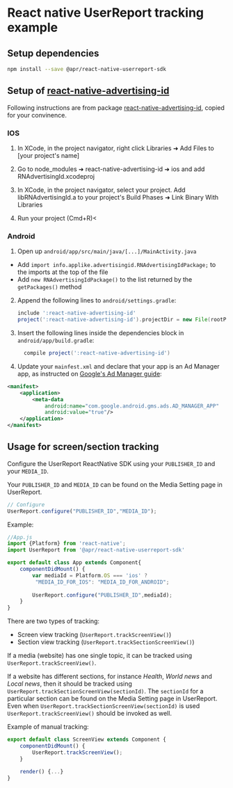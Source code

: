 # React native UserReport tracking example

## Setup dependencies

```bash
npm install --save @apr/react-native-userreport-sdk
```

<!-- * `react-native-device-info` is used to get device information:

```bash
npm install --save react-native-device-info
```

* `react-native-advertising-id` is used to retrieve AAID and IDFA

```bash
npm install --save react-native-advertising-id
``` -->

## Setup of [react-native-advertising-id](https://www.npmjs.com/package/react-native-advertising-id)

Following instructions are from package [react-native-advertising-id](https://www.npmjs.com/package/react-native-advertising-id), copied for your convinence. 

### IOS

1. In XCode, in the project navigator, right click Libraries ➜ Add Files to [your project's name]

2. Go to node_modules ➜ react-native-advertising-id ➜ ios  and add RNAdvertisingId.xcodeproj

3. In XCode, in the project navigator, select your project. Add libRNAdvertisingId.a to your project's Build Phases ➜ Link Binary With Libraries

4. Run your project (Cmd+R)<

### Android

1. Open up `android/app/src/main/java/[...]/MainActivity.java`
  - Add `import info.applike.advertisingid.RNAdvertisingIdPackage;` to the imports at the top of the file
  - Add `new RNAdvertisingIdPackage()` to the list returned by the `getPackages()` method
2. Append the following lines to `android/settings.gradle`:
    ```gradle
    include ':react-native-advertising-id'
    project(':react-native-advertising-id').projectDir = new File(rootProject.projectDir, 	'../node_modules/react-native-advertising-id/android')
    ```
3. Insert the following lines inside the dependencies block in `android/app/build.gradle`:
    ```gradle
      compile project(':react-native-advertising-id')
    ```
4. Update your `mainfest.xml` and declare that your app is an Ad Manager app, as instructed on [Google's Ad Manager guide](https://developers.google.com/ad-manager/mobile-ads-sdk/android/quick-start#update_your_androidmanifestxml):
```xml
<manifest>
    <application>
        <meta-data
            android:name="com.google.android.gms.ads.AD_MANAGER_APP"
            android:value="true"/>
    </application>
</manifest>
```

## Usage for screen/section tracking

Configure the UserReport ReactNative SDK using your `PUBLISHER_ID` and your `MEDIA_ID`.

Your `PUBLISHER_ID` and `MEDIA_ID` can be found on the Media Setting page in UserReport.


```javascript
// Configure
UserReport.configure("PUBLISHER_ID","MEDIA_ID");
```

Example: 

```javascript
//App.js
import {Platform} from 'react-native';
import UserReport from '@apr/react-native-userreport-sdk'

export default class App extends Component{
    componentDidMount() {
        var mediaId = Platform.OS === 'ios' ?
         "MEDIA_ID_FOR_IOS": "MEDIA_ID_FOR_ANDROID";
      
        UserReport.configure("PUBLISHER_ID",mediaId);
    }
}
```

There are two types of tracking:
  - Screen view tracking (`UserReport.trackScreenView()`)
  - Section view tracking (`UserReport.trackSectionScreenView()`)

If a media (website) has one single topic, it can be tracked using `UserReport.trackScreenView()`.

If a website has different sections, for instance *Health*, *World news* and *Local news*, then it should be tracked using `UserReport.trackSectionScreenView(sectionId)`.  The `sectionId` for a particular section can be found on the Media Setting page in UserReport.
Even when `UserReport.trackSectionScreenView(sectionId)` is used `UserReport.trackScreenView()` should be invoked as well.

Example of manual tracking:
```javascript
export default class ScreenView extends Component {
    componentDidMount() {
        UserReport.trackScreenView();
    }

    render() {...}
}
```
